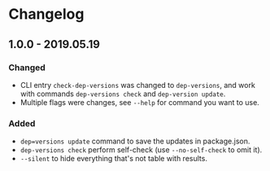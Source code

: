 # Changelog

## 1.0.0 - 2019.05.19
### Changed
* CLI entry `check-dep-versions` was changed to `dep-versions`, and work with commands `dep-versions check` and `dep-version update`.
* Multiple flags were changes, see `--help` for command you want to use. 
### Added
* `dep=versions update` command to save the updates in package.json.
* `dep-versions check` perform self-check (use `--no-self-check` to omit it). 
* `--silent` to hide everything that's not table with results.